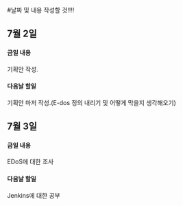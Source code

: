 #날짜 및 내용 작성할 것!!!!

## 7월 2일
#### 금일 내용
기획안 작성.</br>
#### 다음날 할일
기획안 마저 작성.(E-dos 정의 내리기 및 어떻게 막을지 생각해오기)

## 7월 3일
#### 금일 내용
EDoS에 대한 조사</br>
#### 다음날 할일
Jenkins에 대한 공부